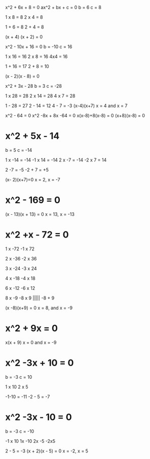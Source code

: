 x^2 + 6x + 8 = 0
ax^2 + bx + c = 0
b = 6
c = 8

1 x 8 = 8
2 x 4 = 8

1 + 6 = 8
2 + 4 = 8

(x + 4) (x + 2) = 0

x^2 - 10x + 16 = 0
b = -10
c = 16

1 x 16 = 16
2 x 8 = 16
4x4 = 16

1 + 16 = 17
2 + 8 = 10

(x - 2)(x - 8) = 0

x^2 + 3x - 28
b = 3
c = -28

1 x 28 = 28
2 x 14 = 28
4 x 7 = 28

1 - 28 = 27
2 - 14 = 12
4 - 7 = -3
(x-4)(x+7)
x = 4 and x = 7

x^2 - 64 = 0
x^2 -8x + 8x -64 = 0
x(x-8)+8(x-8) = 0
(x+8)(x-8) = 0

# x^2 + 5x - 14
b = 5
c = -14

1 x -14 = -14
-1 x 14 = -14
2 x -7 = -14
-2 x 7 = 14

2 -7 = -5
-2 + 7 = +5

(x- 2)(x+7)=0
x = 2, x = -7

# x^2 - 169 = 0
(x - 13)(x + 13) = 0
x = 13, x = -13

# x^2 +x - 72 = 0
1 x -72
-1 x 72

2 x -36
-2 x 36

3 x -24
-3 x 24 

4 x -18 
-4 x 18

6 x -12
-6 x 12

8 x -9
-8 x 9
|||||
-8 + 9

(x -8)(x+9) = 0
x = 8, and x = -9

# x^2 + 9x = 0
x(x + 9)
x = 0 and x = -9

# x^2 -3x + 10 = 0
b = -3
c = 10

1 x 10
2 x 5

-1-10 = -11
-2 - 5 = -7
# x^2 -3x - 10 = 0
b = -3
c = -10

-1 x 10
1x -10
2x -5
-2x5

2 - 5 = -3
(x + 2)(x - 5) = 0
x = -2, x = 5










